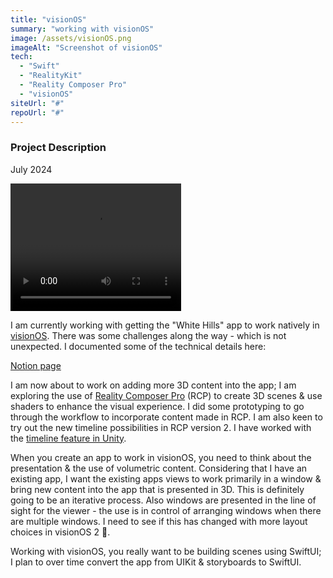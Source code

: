 ```yaml
---
title: "visionOS"
summary: "working with visionOS"
image: /assets/visionOS.png
imageAlt: "Screenshot of visionOS"
tech:
  - "Swift"
  - "RealityKit"
  - "Reality Composer Pro"
  - "visionOS"
siteUrl: "#"
repoUrl: "#"
---
```


### Project Description

July 2024

<video width="273" height="204" autoplay loop>
  <source src="/assets/visionOS.mp4" type="video/mp4">
  Your browser does not support the video tag.
</video>

I am currently working with getting the "White Hills" app to work natively in [visionOS](https://developer.apple.com/visionos/).  There was some challenges along the way - which is not unexpected.  I documented some of the technical details here:

[Notion page](https://false-balmoral-27e.notion.site/Porting-UI-Kit-apps-to-visionOS-8f53bd7e66c74a07872c86d929eb4fa1?pvs=4)

I am now about to work on adding more 3D content into the app; I am exploring the use of [Reality Composer Pro](https://developer.apple.com/augmented-reality/tools/) (RCP) to create 3D scenes & use shaders to enhance the visual experience.  I did some prototyping to go through the workflow to incorporate content made in RCP.  I am also keen to try out the new timeline possibilities in RCP version 2.  I have worked with the [timeline feature in Unity](https://docs.unity3d.com/Packages/com.unity.timeline@1.8/manual/index.html).

When you create an app to work in visionOS, you need to think about the presentation & the use of volumetric content.  Considering that I have an existing app, I want the existing apps views to work primarily in a window & bring new content into the app that is presented in 3D.  This is definitely going to be an iterative process. Also windows are presented in the line of sight for the viewer - the use is in control of arranging windows when there are multiple windows. I need to see if this has changed with more layout choices in visionOS 2 🤔. 
 
Working with visionOS, you really want to be building scenes using SwiftUI; I plan to over time convert the app from UIKit & storyboards to SwiftUI.
